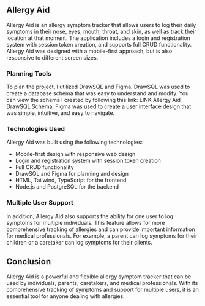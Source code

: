 ## Allergy Aid

Allergy Aid is an allergy symptom tracker that allows users to log their daily symptoms in their nose, eyes, mouth, throat, and skin, as well as track their location at that moment. The application includes a login and registration system with session token creation, and supports full CRUD functionality. Allergy Aid was designed with a mobile-first approach, but is also responsive to different screen sizes.

### Planning Tools

To plan the project, I utilized DrawSQL and Figma. DrawSQL was used to create a database schema that was easy to understand and modify. You can view the schema I created by following this link: LINK Allergy Aid DrawSQL Schema. Figma was used to create a user interface design that was simple, intuitive, and easy to navigate.

### Technologies Used

Allergy Aid was built using the following technologies:

- Mobile-first design with responsive web design
- Login and registration system with session token creation
- Full CRUD functionality
- DrawSQL and Figma for planning and design
- HTML, Tailwind, TypeScript for the frontend
- Node.js and PostgreSQL for the backend

### Multiple User Support

In addition, Allergy Aid also supports the ability for one user to log symptoms for multiple individuals. This feature allows for more comprehensive tracking of allergies and can provide important information for medical professionals. For example, a parent can log symptoms for their children or a caretaker can log symptoms for their clients.

## Conclusion

Allergy Aid is a powerful and flexible allergy symptom tracker that can be used by individuals, parents, caretakers, and medical professionals. With its comprehensive tracking of symptoms and support for multiple users, it is an essential tool for anyone dealing with allergies.
